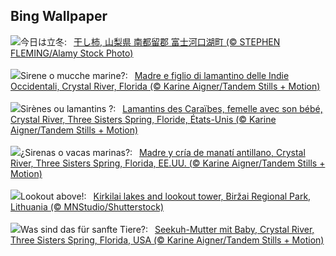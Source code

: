 ## Bing Wallpaper
![](https://www.bing.com/th?id=OHR.Lidong2023_JA-JP3829424254_UHD.jpg&w=1000)今日は立冬:&nbsp;&ensp;[干し柿, 山梨県 南都留郡 富士河口湖町 (© STEPHEN FLEMING/Alamy Stock Photo)](https://www.bing.com/th?id=OHR.Lidong2023_JA-JP3829424254_UHD.jpg)
<br><br/>
![](https://www.bing.com/th?id=OHR.ManateeMama_IT-IT1827292679_UHD.jpg&w=1000)Sirene o mucche marine?:&nbsp;&ensp;[Madre e figlio di lamantino delle Indie Occidentali, Crystal River, Florida (© Karine Aigner/Tandem Stills + Motion)](https://www.bing.com/th?id=OHR.ManateeMama_IT-IT1827292679_UHD.jpg)
<br><br/>
![](https://www.bing.com/th?id=OHR.ManateeMama_FR-FR2612350348_UHD.jpg&w=1000)Sirènes ou lamantins ?:&nbsp;&ensp;[Lamantins des Caraïbes, femelle avec son bébé, Crystal River, Three Sisters Spring, Floride, États-Unis (© Karine Aigner/Tandem Stills + Motion)](https://www.bing.com/th?id=OHR.ManateeMama_FR-FR2612350348_UHD.jpg)
<br><br/>
![](https://www.bing.com/th?id=OHR.ManateeMama_ES-ES5502378274_UHD.jpg&w=1000)¿Sirenas o vacas marinas?:&nbsp;&ensp;[Madre y cría de manatí antillano, Crystal River, Three Sisters Spring, Florida, EE.UU. (© Karine Aigner/Tandem Stills + Motion)](https://www.bing.com/th?id=OHR.ManateeMama_ES-ES5502378274_UHD.jpg)
<br><br/>
![](https://www.bing.com/th?id=OHR.KirkilaiTower_EN-GB0394335960_UHD.jpg&w=1000)Lookout above!:&nbsp;&ensp;[Kirkilai lakes and lookout tower, Biržai Regional Park, Lithuania (© MNStudio/Shutterstock)](https://www.bing.com/th?id=OHR.KirkilaiTower_EN-GB0394335960_UHD.jpg)
<br><br/>
![](https://www.bing.com/th?id=OHR.ManateeMama_DE-DE9487097081_UHD.jpg&w=1000)Was sind das für sanfte Tiere?:&nbsp;&ensp;[Seekuh-Mutter mit Baby, Crystal River, Three Sisters Spring, Florida, USA (© Karine Aigner/Tandem Stills + Motion)](https://www.bing.com/th?id=OHR.ManateeMama_DE-DE9487097081_UHD.jpg)
<br><br/>
